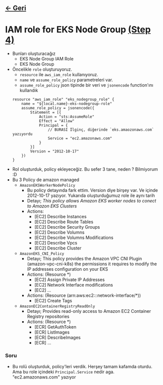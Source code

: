 ## [<- Geri](../README.md)

# IAM role for EKS Node Group [(Step 4)](https://github.com/stacksimplify/terraform-on-aws-eks/tree/main/08-AWS-EKS-Cluster-Basics)
- Bunları oluşturacağız
    - EKS Node Group IAM Role
    - EKS Node Group
- Öncelikle `role` oluşturuyoruz.
    - `resource` ile `aws_iam_role` kullanıyoruz.
    - `name` ve `assume_role_policy` parametreleri var.
    - `assume_role_policy` json tipinde bir veri ve `jsonencode` function'ını kullandık
    ```
    resource "aws_iam_role" "eks_nodegroup_role" {
        name = "${local.name}-eks-nodegroup-role"
        assume_role_policy = jsonencode({
            Statement = [{
                Action = "sts:AssumeRole"
                Effect = "Allow"
                Principal = {
                    // BURASI İlginç, diğerinde `eks.amaozonaws.com` yazıyordu
                    Service = "ec2.amazonaws.com" 
                }
            }]
            Version = "2012-10-17"
        })
    }
    ```
- Rol oluşturduk, policy ekleyeceğiz. Bu sefer 3 tane, neden ? Bilmiyorum :D
- Bu 3 Policy de amazon managed
    - `AmazonEKSWorkerNodePolicy`
        - Bu policy detayında fark ettim. Version diye birşey var. Ve içinde 2012-10-17 yazıyor. Yukarıda oluşturduğumuz role ile aynı tarih
        - Detayı; *This policy allows Amazon EKS worker nodes to conect to Amazon EKS Clusters*
        - Actions:
            - [EC2] Describe Instances
            - [EC2] Describe Route Tables
            - [EC2] Describe Security Groups
            - [EC2] Describe Volumns
            - [EC2] Describe Volumns Modifications
            - [EC2] Describe Vpcs
            - [EC2] Describe Cluster
    - `AmazonEKS_CNI_Policy`
        - Detayı; This policy provides the Amazon VPC CNI Plugin (amazon-vpc-cni-k8s) the permissions it requires to modify the IP addresses configuration on your EKS
        - Actions: (Resource *)
            - [EC2] Assign Private IP Addresses
            - [EC2] Network Interface modifications
            - [EC2] ...
        - Actions: (Resource (arn:aws:ec2:*:*:network-interface/*))
            - [EC2] Create Tags
    - `AmazonEC2ContainerRegistryReadOnly`
        - Detayı; Provides read-only access to Amazon EC2 Container Registry repositories
        - Actions: (Resource *)
            - [ECR] GetAuthToken
            - [ECR] ListImages
            - [ECR] DescribeImages
            - [ECR] ...

### Soru
- Bu rolü oluşturduk, policy'leri verdik. Herşey tamam kafamda oturdu. Ama bu role içindeki `Principal.Service` nedir aga. "ec2.amazonaws.com" yazıyor
